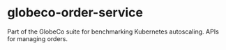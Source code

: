 # globeco-order-service
Part of the GlobeCo suite for benchmarking Kubernetes autoscaling.  APIs for managing orders.
